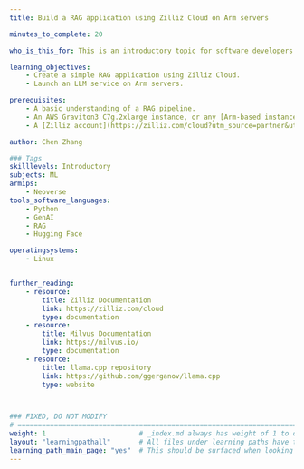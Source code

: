 ```yaml
---
title: Build a RAG application using Zilliz Cloud on Arm servers

minutes_to_complete: 20

who_is_this_for: This is an introductory topic for software developers who want to create a Retrieval-Augmented Generation (RAG) application on Arm servers.

learning_objectives: 
    - Create a simple RAG application using Zilliz Cloud.
    - Launch an LLM service on Arm servers.

prerequisites:
    - A basic understanding of a RAG pipeline.
    - An AWS Graviton3 C7g.2xlarge instance, or any [Arm-based instance](/learning-paths/servers-and-cloud-computing/csp) from a cloud service provider or an on-premise Arm server.
    - A [Zilliz account](https://zilliz.com/cloud?utm_source=partner&utm_medium=referral&utm_campaign=2024-10-24_web_arm-dev-hub-data-loading_arm), which you can sign up for with a free trial.

author: Chen Zhang

### Tags
skilllevels: Introductory
subjects: ML
armips:
    - Neoverse
tools_software_languages:
    - Python
    - GenAI
    - RAG
    - Hugging Face

operatingsystems:
    - Linux


further_reading:
    - resource:
        title: Zilliz Documentation
        link: https://zilliz.com/cloud
        type: documentation
    - resource:
        title: Milvus Documentation
        link: https://milvus.io/
        type: documentation
    - resource:
        title: llama.cpp repository
        link: https://github.com/ggerganov/llama.cpp
        type: website



### FIXED, DO NOT MODIFY
# ================================================================================
weight: 1                       # _index.md always has weight of 1 to order correctly
layout: "learningpathall"       # All files under learning paths have this same wrapper
learning_path_main_page: "yes"  # This should be surfaced when looking for related content. Only set for _index.md of learning path content.
---
```

